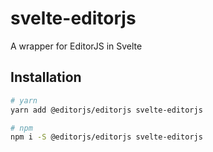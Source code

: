 # svelte-editorjs

A wrapper for EditorJS in Svelte

## Installation

```sh
# yarn
yarn add @editorjs/editorjs svelte-editorjs

# npm
npm i -S @editorjs/editorjs svelte-editorjs
```
